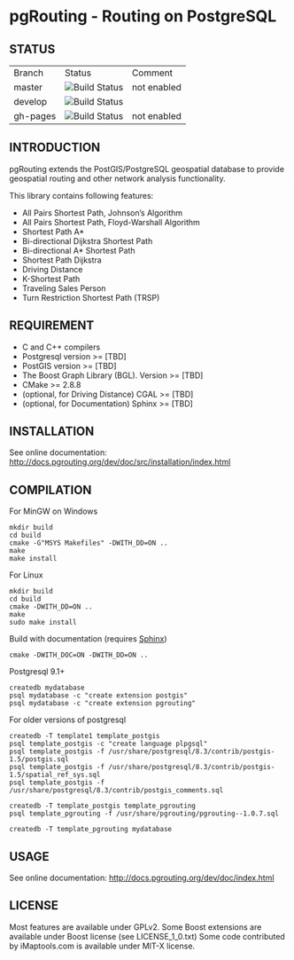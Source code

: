 # pgRouting - Routing on PostgreSQL

## STATUS

<table>
	<tr>
		<td>Branch</td>
		<td>Status</td>
		<td>Comment</td>
	</tr>
	<tr>
		<td>master</td>
		<td><img src="https://travis-ci.org/pgRouting/pgrouting.png?branch=master" alt="Build Status"/></td>
		<td>not enabled</td>
	</tr>
	<tr>
		<td>develop</td>
		<td><img src="https://travis-ci.org/pgRouting/pgrouting.png?branch=develop" alt="Build Status"/></td>
		<td></td>
	</tr>
	<tr>
		<td>gh-pages</td>
		<td><img src="https://travis-ci.org/pgRouting/pgrouting.png?branch=gh-pages" alt="Build Status"/></td>
		<td>not enabled</td>
	</tr>
</table>

## INTRODUCTION

pgRouting extends the PostGIS/PostgreSQL geospatial database to provide geospatial routing and other network analysis functionality.

This library contains following features:

* All Pairs Shortest Path, Johnson’s Algorithm
* All Pairs Shortest Path, Floyd-Warshall Algorithm
* Shortest Path A*
* Bi-directional Dijkstra Shortest Path
* Bi-directional A* Shortest Path
* Shortest Path Dijkstra
* Driving Distance
* K-Shortest Path
* Traveling Sales Person
* Turn Restriction Shortest Path (TRSP)


## REQUIREMENT

* C and C++ compilers
* Postgresql version >= [TBD]
* PostGIS version >= [TBD]
* The Boost Graph Library (BGL). Version >= [TBD]
* CMake >= 2.8.8
* (optional, for Driving Distance) CGAL >= [TBD] 
* (optional, for Documentation) Sphinx >= [TBD] 

## INSTALLATION

See online documentation: http://docs.pgrouting.org/dev/doc/src/installation/index.html

## COMPILATION

For MinGW on Windows

	mkdir build
	cd build
	cmake -G"MSYS Makefiles" -DWITH_DD=ON ..
	make
	make install

For Linux
	
	mkdir build
	cd build
	cmake -DWITH_DD=ON ..
	make
	sudo make install

Build with documentation (requires [Sphinx](http://sphinx-doc.org/))

	cmake -DWITH_DOC=ON -DWITH_DD=ON ..

Postgresql 9.1+

	createdb mydatabase
	psql mydatabase -c "create extension postgis"
	psql mydatabase -c "create extension pgrouting"

For older versions of postgresql

	createdb -T template1 template_postgis
	psql template_postgis -c "create language plpgsql"
	psql template_postgis -f /usr/share/postgresql/8.3/contrib/postgis-1.5/postgis.sql
	psql template_postgis -f /usr/share/postgresql/8.3/contrib/postgis-1.5/spatial_ref_sys.sql
	psql template_postgis -f /usr/share/postgresql/8.3/contrib/postgis_comments.sql

	createdb -T template_postgis template_pgrouting
	psql template_pgrouting -f /usr/share/pgrouting/pgrouting--1.0.7.sql

	createdb -T template_pgrouting mydatabase


## USAGE

See online documentation: http://docs.pgrouting.org/dev/doc/index.html


## LICENSE

Most features are available under GPLv2.
Some Boost extensions are available under Boost license (see LICENSE_1_0.txt)
Some code contributed by iMaptools.com is available under MIT-X license.
